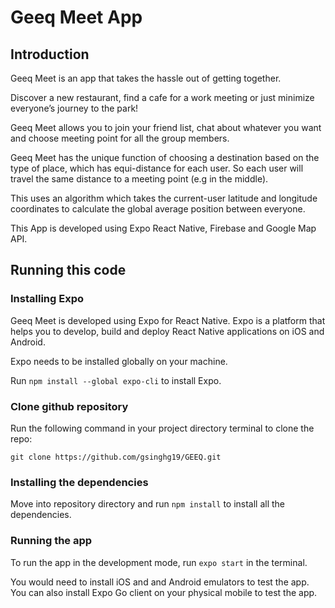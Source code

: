 # Geeq Meet App

## Introduction

Geeq Meet is an app that takes the hassle out of getting together.

Discover a new restaurant, find a cafe for a work meeting or just minimize everyone’s journey to the park!

Geeq Meet allows you to join your friend list, chat about whatever you want and choose meeting point for all the group members.

Geeq Meet has the unique function of choosing a destination based on the type of place, which has equi-distance for each user. So each user will travel the same distance to a meeting point (e.g in the middle).

This uses an algorithm which takes the current-user latitude and longitude coordinates to calculate the global average position between everyone.

This App is developed using Expo React Native, Firebase and Google Map API.

## Running this code

### Installing Expo

Geeq Meet is developed using Expo for React Native. Expo is a platform that helps you to develop, build and deploy React Native applications on iOS and Android.

Expo needs to be installed globally on your machine.

Run `npm install --global expo-cli` to install Expo.

### Clone github repository

Run the following command in your project directory terminal to clone the repo:

`git clone https://github.com/gsinghg19/GEEQ.git`

### Installing the dependencies

Move into repository directory and run `npm install` to install all the dependencies.

### Running the app

To run the app in the development mode, run `expo start` in the terminal.

You would need to install iOS and and Android emulators to test the app. You can also install Expo Go client on your physical mobile to test the app.
